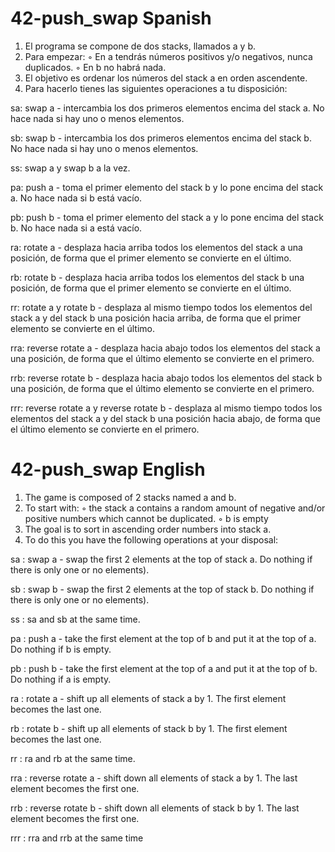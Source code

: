 # 42-push_swap Spanish
1. El programa se compone de dos stacks, llamados a y b.
2. Para empezar:
    ◦ En a tendrás números positivos y/o negativos, nunca duplicados.
    ◦ En b no habrá nada.
3. El objetivo es ordenar los números del stack a en orden ascendente.
4. Para hacerlo tienes las siguientes operaciones a tu disposición:

sa: swap a - intercambia los dos primeros elementos encima del stack a. No hace
nada si hay uno o menos elementos.

sb: swap b - intercambia los dos primeros elementos encima del stack b. No hace
nada si hay uno o menos elementos.

ss: swap a y swap b a la vez.

pa: push a - toma el primer elemento del stack b y lo pone encima del stack a.
No hace nada si b está vacío.

pb: push b - toma el primer elemento del stack a y lo pone encima del stack b.
No hace nada si a está vacío.

ra: rotate a - desplaza hacia arriba todos los elementos del stack a una posición,
de forma que el primer elemento se convierte en el último.

rb: rotate b - desplaza hacia arriba todos los elementos del stack b una posición,
de forma que el primer elemento se convierte en el último.

rr: rotate a y rotate b - desplaza al mismo tiempo todos los elementos del stack
a y del stack b una posición hacia arriba, de forma que el primer elemento se
convierte en el último.

rra: reverse rotate a - desplaza hacia abajo todos los elementos del stack a una
posición, de forma que el último elemento se convierte en el primero.

rrb: reverse rotate b - desplaza hacia abajo todos los elementos del stack b una
posición, de forma que el último elemento se convierte en el primero.

rrr: reverse rotate a y reverse rotate b - desplaza al mismo tiempo todos
los elementos del stack a y del stack b una posición hacia abajo, de forma que
el último elemento se convierte en el primero.

# 42-push_swap English
1. The game is composed of 2 stacks named a and b.
2. To start with:
◦ the stack a contains a random amount of negative and/or positive numbers
which cannot be duplicated.
◦ b is empty
3. The goal is to sort in ascending order numbers into stack a.
4. To do this you have the following operations at your disposal:

sa : swap a - swap the first 2 elements at the top of stack a. Do nothing if there
is only one or no elements).

sb : swap b - swap the first 2 elements at the top of stack b. Do nothing if there
is only one or no elements).

ss : sa and sb at the same time.

pa : push a - take the first element at the top of b and put it at the top of a. Do
nothing if b is empty.

pb : push b - take the first element at the top of a and put it at the top of b. Do
nothing if a is empty.

ra : rotate a - shift up all elements of stack a by 1. The first element becomes
the last one.

rb : rotate b - shift up all elements of stack b by 1. The first element becomes
the last one.

rr : ra and rb at the same time.

rra : reverse rotate a - shift down all elements of stack a by 1. The last element
becomes the first one.

rrb : reverse rotate b - shift down all elements of stack b by 1. The last element
becomes the first one.

rrr : rra and rrb at the same time
